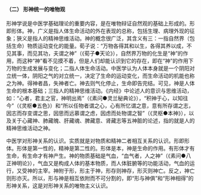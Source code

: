 #### （二） 形神统一的唯物观

形神学说是中医学基础理论的重要内容，是在唯物辩证自然观的基础上形成的。形即形体。神，广义是指人体生命活动的外在表现的总称，包括生理、病理外现的征象；狹义是指人的精神思维活动。神的概念很广泛，其含义有三：一指自然界（包括生命）物质运动变化的能量。荀子说：“万物各得其和以生，各得其养以成，不见其事，而见其功，夫谓之神”（《荀子●天论》），自然界万物的化生是“神”的作用，而这种“神”看不见摸不着，但是人们却能认识到它的存在，即在“神”的作用下万物的生成发展与变化；二指人体生命活动。中医学认为人体本身就是一个阴阳对立统一体，阴阳之气的对立统一，决定了生命的运动变化，而生命活动的机能也称之为神。得神者昌，失神者亡。神去则气化停止，生命即告完结。可见，神是人体生命的根本基础；三指人的精神思维活动。《内经》中论述人的意识与思维活动，如：“心者，君主之官，神明出焉”（《素问●灵兰秘典论》），“积神于心，以知往今”（《灵枢●五色》）和“所以任物者谓之心，心有所忆谓之意，意有所存谓之志，因志而存变谓之思，因思而远慕谓之虑，因虑而处物谓之智”（《灵枢●本神》），以及关于心藏神、肺藏魄、肝藏魂、脾藏意、肾藏志等五神脏的论述，指的就是人的精神思维活动之神。

中医学对形神关系的认识。实质就是对物质和精神二者相互关系的认识。形即形体。形体是第一性的，精神是第二性的。形体是本，神是生命的作用。有形体才有生命，有生命才有神产生。神的物质基础是气血，“血气者，人之神”（《素问●八正神明论》），气血又是构成人体的基本物质，而人体脏腑等的功能活动，气血的运行，又受神的主宰。神附于形，形主于神，形存则神存，形灭则神亡。反之，神亡则形亦灭。所以，形与神是相互依附而不可分割的，即“形与神俱”和“形神相得”的形神关系，这是对形神关系的唯物主义认识。
